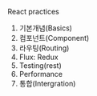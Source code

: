 React practices

1. 기본개념(Basics)
2. 컴포넌트(Component)
3. 라우팅(Routing) 
4. Flux: Redux
5. Testing(rest)
6. Performance
7. 통합(Intergration)